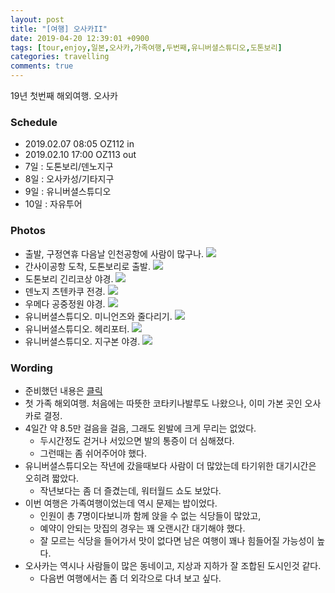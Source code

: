 ```yaml
---
layout: post
title: "[여행] 오사카II"
date: 2019-04-20 12:39:01 +0900
tags: [tour,enjoy,일본,오사카,가족여행,두번째,유니버셜스튜디오,도톤보리]
categories: travelling
comments: true
---
```

19년 첫번째 해외여행. 오사카  

### Schedule
* 2019.02.07 08:05 OZ112 in
* 2019.02.10 17:00 OZ113 out
* 7일 : 도톤보리/덴노지구
* 8일 : 오사카성/기타지구
* 9일 : 유니버셜스튜디오
* 10일 : 자유투어

### Photos
* 출발, 구정연휴 다음날 인천공항에 사람이 많구나.
![](https://drive.google.com/uc?export=view&id=12vx3Yx8nN5Z081mPdrKVNrm3aBCdq0uUxQ)
* 간사이공항 도착, 도톤보리로 출발.
![](https://drive.google.com/uc?export=view&id=1jJqzy1GfOfjo5BnRxsJCu7TztPm4PQ9s7g)
* 도톤보리 긴리코상 야경.
![](https://drive.google.com/uc?export=view&id=1xGpnll5lz3j_R62qkUl7xGP1N1jHgPU_yA)
* 덴노지 츠텐카쿠 전경.
![](https://drive.google.com/uc?export=view&id=1fzzwfE016tdIuc2197dPsbDeIIJ5IUVmJg)
* 우메다 공중정원 야경.
![](https://drive.google.com/uc?export=view&id=1INtPjRnMZSy4r8yaGZJl7vG_g7kUXMoBTA)
* 유니버셜스튜디오. 미니언즈와 줄다리기.
![](https://drive.google.com/uc?export=view&id=1Waa3otoe0xtth4qwODzs8gQ1qPVkgvgH)
* 유니버셜스튜디오. 헤리포터.
![](https://drive.google.com/uc?export=view&id=1vIkq5DO9G61XKx-Sev0KA2Cepr_XxHGbJA)
* 유니버셜스튜디오. 지구본 야경.
![](https://drive.google.com/uc?export=view&id=1xhReuYwRMrSxVzojn0yDJy24sKNP5zsSvA)

### Wording
* 준비했던 내용은 [클릭](https://github.com/muraYlion/FelizLaVida/issues/67)
* 첫 가족 해외여행. 처음에는 따뜻한 코타키나발루도 나왔으나, 이미 가본 곳인 오사카로 결정.
* 4일간 약 8.5만 걸음을 걸음, 그래도 왼발에 크게 무리는 없었다.
  * 두시간정도 걷거나 서있으면 발의 통증이 더 심해졌다. 
  * 그런때는 좀 쉬어주어야 했다.
* 유니버셜스튜디오는 작년에 갔을때보다 사람이 더 많았는데 타기위한 대기시간은 오히려 짧았다.
  * 작년보다는 좀 더 즐겼는데, 워터월드 쇼도 보았다.
* 이번 여행은 가족여행이었는데 역시 문제는 밥이었다.
  * 인원이 총 7명이다보니까 함께 앉을 수 없는 식당들이 많았고,
  * 예약이 안되는 맛집의 경우는 꽤 오랜시간 대기해야 했다.
  * 잘 모르는 식당을 들어가서 맛이 없다면 남은 여행이 꽤나 힘들어질 가능성이 높다.
* 오사카는 역시나 사람들이 많은 동네이고, 지상과 지하가 잘 조합된 도시인것 같다. 
  * 다음번 여행에서는 좀 더 외각으로 다녀 보고 싶다.
